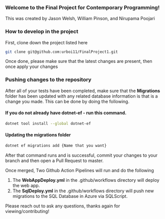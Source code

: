 ### Welcome to the Final Project for Contemporary Programming!

This was created by Jason Welsh, William Pinson, and Nirupama Poojari

### How to develop in the project


First, clone down the project listed here 

```bash
git clone git@github.com:urboi11/FinalProject1.git
```
Once done, please make sure that the latest changes are present, then once apply your changes

### Pushing changes to the repository

After all of your tests have been completed, make sure that the **Migrations** folder has been updated with any related database information is that is a change you made. This can be done by doing the following.


#### If you do not already have dotnet-ef - run this command.
```bash
dotnet tool install --global dotnet-ef
```
#### Updating the migrations folder 
```bash
dotnet ef migrations add {Name that you want}
```
After that command runs and is successful, commit your changes to your branch and then open a Pull Request to master.

Once merged, Two Github Action Pipelines will run and do the following <br>
1. The **WebAppDeploy.yml** in the .github/workflows directory will deploy the web app.
2. The **SqlDeploy.yml** in the .github/workflows directory will push new migrations to the SQL Database in Azure via SQLScript.

Please reach out to ask any questions, thanks again for viewing/contributing!
